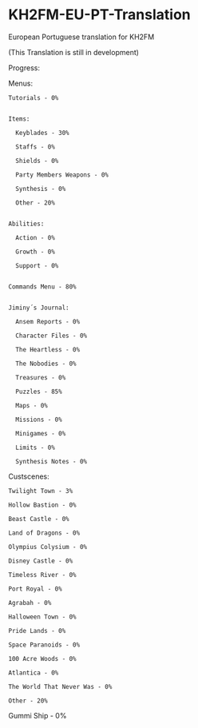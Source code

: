 # KH2FM-EU-PT-Translation
European Portuguese translation for KH2FM

(This Translation is still in development)

Progress:

  Menus:
  
    Tutorials - 0%
    
    
    Items:  
    
      Keyblades - 30%
      
      Staffs - 0%
      
      Shields - 0%
      
      Party Members Weapons - 0% 
      
      Synthesis - 0%
      
      Other - 20%
      
    
    Abilities:
    
      Action - 0%
      
      Growth - 0%
      
      Support - 0%
    
    
    Commands Menu - 80%
     
     
    Jiminy´s Journal:
    
      Ansem Reports - 0%
      
      Character Files - 0%
      
      The Heartless - 0%
      
      The Nobodies - 0%
      
      Treasures - 0%
      
      Puzzles - 85%
      
      Maps - 0%
      
      Missions - 0% 
      
      Minigames - 0%
      
      Limits - 0%
      
      Synthesis Notes - 0% 
    
     
  Custscenes:

    Twilight Town - 3%

    Hollow Bastion - 0% 

    Beast Castle - 0% 

    Land of Dragons - 0% 

    Olympius Colysium - 0% 

    Disney Castle - 0% 

    Timeless River - 0%  

    Port Royal - 0% 

    Agrabah - 0% 

    Halloween Town - 0% 

    Pride Lands - 0% 

    Space Paranoids - 0% 

    100 Acre Woods - 0% 

    Atlantica - 0% 

    The World That Never Was - 0% 
    
    Other - 20%
    
    
  Gummi Ship - 0%  
